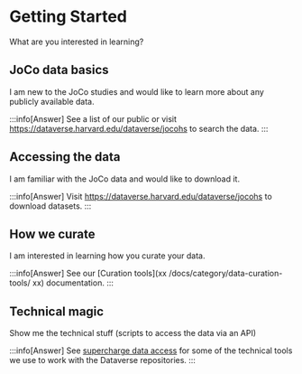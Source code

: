 # Getting Started

What are you interested in learning?

## JoCo data basics

I am new to the JoCo studies and would like to learn more about any publicly available data. 

:::info[Answer]
See a list of our public or visit https://dataverse.harvard.edu/dataverse/jocohs to search the data.
:::

## Accessing the data

I am familiar with the JoCo data and would like to download it.

:::info[Answer]
Visit https://dataverse.harvard.edu/dataverse/jocohs to download datasets.
:::

## How we curate

I am interested in learning how you curate your data.

:::info[Answer]
See our [Curation tools](xx /docs/category/data-curation-tools/ xx) documentation.
:::

## Technical magic

Show me the technical stuff (scripts to access the data via an API)

:::info[Answer]
See [supercharge data access](/docs/curation-tools/supercharge-access.md) for some of the technical tools we use to work with the Dataverse repositories.
:::
